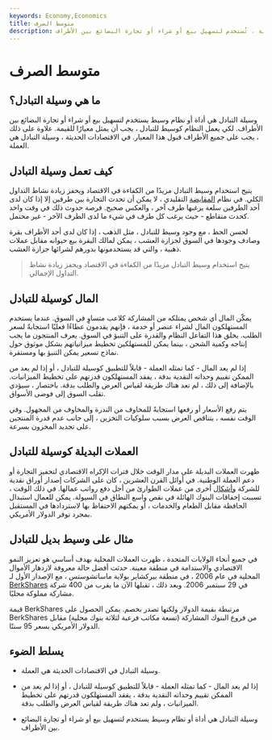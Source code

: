 ```yaml
---
keywords: Economy,Economics
title: متوسط الصرف
description: وسيلة التبادل هي أداة وسيطة ، مثل العملة ، تُستخدم لتسهيل بيع أو شراء أو تجارة البضائع بين الأطراف.
---
```


# متوسط الصرف
## ما هي وسيلة التبادل؟

وسيلة التبادل هي أداة أو نظام وسيط يستخدم لتسهيل بيع أو شراء أو تجارة البضائع بين الأطراف. لكي يعمل النظام كوسيط للتبادل ، يجب أن يمثل معيارًا للقيمة. علاوة على ذلك ، يجب على جميع الأطراف قبول هذا المعيار. في الاقتصادات الحديثة ، وسيلة التبادل هي العملة.

## كيف تعمل وسيلة التبادل

يتيح استخدام وسيط التبادل مزيدًا من الكفاءة في الاقتصاد ويحفز زيادة نشاط التداول الكلي. في نظام [المقايضة](/barter) التقليدي ، لا يمكن أن تحدث التجارة بين طرفين إلا إذا كان لدى أحد الطرفين سلعة يرغبها طرف آخر ، والعكس صحيح. فرصة حدوث ذلك في وقت واحد كحدث متقاطع - حيث يرغب كل طرف في شيء ما لدى الطرف الآخر - غير محتمل.

لحسن الحظ ، مع وجود وسيط للتبادل ، مثل الذهب ، إذا كان لدى أحد الأطراف بقرة وصادف وجودها في السوق لجزازة العشب ، يمكن لمالك البقرة بيع حيوانه مقابل عملات ذهبية ، والتي قد يستخدمونها بدورهم لشرائها جزازة العشب.

> يتيح استخدام وسيط التبادل مزيدًا من الكفاءة في الاقتصاد ويحفز زيادة نشاط التداول الإجمالي.

>

## المال كوسيلة للتبادل

يمكّن المال أي شخص يمتلكه من المشاركة كلاعب متساوٍ في السوق. عندما يستخدم المستهلكون المال لشراء عنصر أو خدمة ، فإنهم يقدمون عطاءًا فعليًا استجابةً لسعر الطلب. يخلق هذا التفاعل النظام والقدرة على التنبؤ في السوق. يعرف المنتجون ما يجب إنتاجه وكمية الشحن ، بينما يمكن للمستهلكين تخطيط ميزانياتهم بشكل موثوق حول نماذج تسعير يمكن التنبؤ بها ومستقرة.

إذا لم يعد المال - كما تمثله العملة - قابلاً للتطبيق كوسيلة للتبادل ، أو إذا لم يعد من الممكن تقييم وحداته النقدية بدقة ، يفقد المستهلكون قدرتهم على تخطيط الميزانيات. بالإضافة إلى ذلك ، لم تعد هناك طريقة لقياس العرض والطلب بدقة. باختصار ، سيؤدي تقلب السوق إلى فوضى الأسواق.

يتم رفع الأسعار أو رفعها استجابةً للمخاوف من الندرة والمخاوف من المجهول. وفي الوقت نفسه ، يتناقص العرض بسبب سلوكيات التخزين ، إلى جانب عدم قدرة المنتجين على تجديد المخزون بسرعة.

## العملات البديلة كوسيلة للتبادل

ظهرت العملات البديلة على مدار الوقت خلال فترات الإكراه الاقتصادي لتحفيز التجارة أو دعم العملة الوطنية. في أوائل القرن العشرين ، كان على الشركات إصدار أوراق نقدية للشركة [وأشكال](/scrip) أخرى من عملات الطوارئ من أجل دفع رواتب عمالها. في ذلك الوقت ، تسببت إخفاقات البنوك الهائلة في نقص واسع النطاق في السيولة. يمكن للعمال استبدال الحافظة مقابل الطعام والخدمات ، أو يمكنهم الاحتفاظ بها لاستردادها في المستقبل بمجرد توفر الدولار الأمريكي.

## مثال على وسيط بديل للتبادل

في جميع أنحاء الولايات المتحدة ، ظهرت العملات المحلية بهدف أساسي هو تعزيز النمو الاقتصادي والاستدامة في منطقة معينة. حدثت أفضل حالة معروفة لازدهار الأموال المحلية في عام 2006 ، في منطقة بيركشاير بولاية ماساتشوستس ، مع الإصدار الأول لـ [BerkShares](/currency) في 29 سبتمبر 2006. وبعد ذلك ، تقبلها الآن ما يقرب من 400 شركة مشاركة مملوكة محليًا.

قيمة BerkShares مرتبطة بقيمة الدولار ولكنها تصدر بخصم. يمكن الحصول على BerkShares من فروع البنوك المشاركة (تسعة مكاتب فرعية لثلاثة بنوك محلية) مقابل الدولار الأمريكي بسعر 95 سنتًا.

## يسلط الضوء

- وسيلة التبادل في الاقتصادات الحديثة هي العملة.

- إذا لم يعد المال - كما تمثله العملة - قابلاً للتطبيق كوسيلة للتبادل ، أو إذا لم يعد من الممكن تقييم وحداته النقدية بدقة ، يفقد المستهلكون قدرتهم على تخطيط الميزانيات ، ولم تعد هناك طريقة لقياس العرض والطلب بدقة.

- وسيلة التبادل هي أداة أو نظام وسيط يستخدم لتسهيل بيع أو شراء أو تجارة البضائع بين الأطراف.

